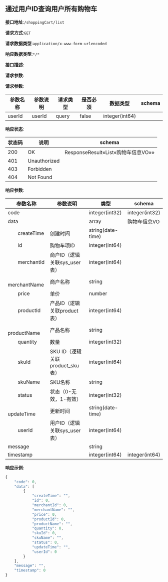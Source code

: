 

## 通过用户ID查询用户所有购物车


**接口地址**:`/shoppingCart/list`


**请求方式**:`GET`


**请求数据类型**:`application/x-www-form-urlencoded`


**响应数据类型**:`*/*`


**接口描述**:


**请求参数**:


**请求参数**:


| 参数名称 | 参数说明 | 请求类型    | 是否必须 | 数据类型 | schema |
| -------- | -------- | ----- | -------- | -------- | ------ |
|userId|userId|query|false|integer(int64)||


**响应状态**:


| 状态码 | 说明 | schema |
| -------- | -------- | ----- | 
|200|OK|ResponseResult«List«购物车信息VO»»|
|401|Unauthorized||
|403|Forbidden||
|404|Not Found||


**响应参数**:


| 参数名称 | 参数说明 | 类型 | schema |
| -------- | -------- | ----- |----- | 
|code||integer(int32)|integer(int32)|
|data||array|购物车信息VO|
|&emsp;&emsp;createTime|创建时间|string(date-time)||
|&emsp;&emsp;id|购物车项ID|integer(int64)||
|&emsp;&emsp;merchantId|商户ID（逻辑关联sys_user表）|integer(int64)||
|&emsp;&emsp;merchantName|商户名称|string||
|&emsp;&emsp;price|单价|number||
|&emsp;&emsp;productId|产品ID（逻辑关联product表）|integer(int64)||
|&emsp;&emsp;productName|产品名称|string||
|&emsp;&emsp;quantity|数量|integer(int32)||
|&emsp;&emsp;skuId|SKU ID（逻辑关联product_sku表）|integer(int64)||
|&emsp;&emsp;skuName|SKU名称|string||
|&emsp;&emsp;status|状态（0-无效，1-有效）|integer(int32)||
|&emsp;&emsp;updateTime|更新时间|string(date-time)||
|&emsp;&emsp;userId|用户ID（逻辑关联sys_user表）|integer(int64)||
|message||string||
|timestamp||integer(int64)|integer(int64)|


**响应示例**:
```javascript
{
	"code": 0,
	"data": [
		{
			"createTime": "",
			"id": 0,
			"merchantId": 0,
			"merchantName": "",
			"price": 0,
			"productId": 0,
			"productName": "",
			"quantity": 0,
			"skuId": 0,
			"skuName": "",
			"status": 0,
			"updateTime": "",
			"userId": 0
		}
	],
	"message": "",
	"timestamp": 0
}
```